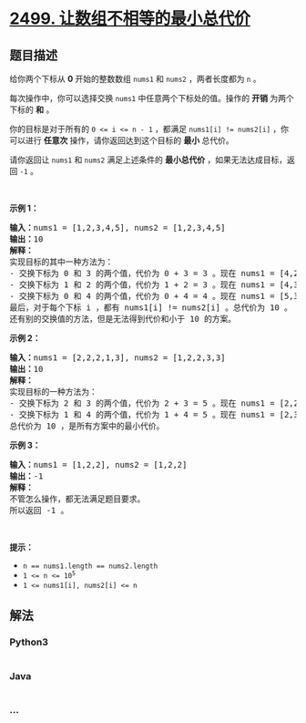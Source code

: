 # [2499. 让数组不相等的最小总代价](https://leetcode-cn.com/problems/minimum-total-cost-to-make-arrays-unequal)



## 题目描述

<!-- 这里写题目描述 -->

<p>给你两个下标从 <strong>0</strong>&nbsp;开始的整数数组&nbsp;<code>nums1</code>&nbsp;和&nbsp;<code>nums2</code>&nbsp;，两者长度都为&nbsp;<code>n</code>&nbsp;。</p>

<p>每次操作中，你可以选择交换 <code>nums1</code>&nbsp;中任意两个下标处的值。操作的 <strong>开销</strong>&nbsp;为两个下标的 <strong>和</strong>&nbsp;。</p>

<p>你的目标是对于所有的 <code>0 &lt;= i &lt;= n - 1</code>&nbsp;，都满足&nbsp;<code>nums1[i] != nums2[i]</code>&nbsp;，你可以进行 <strong>任意次</strong>&nbsp;操作，请你返回达到这个目标的 <strong>最小</strong>&nbsp;总代价。</p>

<p>请你返回让<em>&nbsp;</em><code>nums1</code> 和&nbsp;<code>nums2</code><em>&nbsp;</em>满足上述条件的 <strong>最小总代价</strong> ，如果无法达成目标，返回&nbsp;<code>-1</code>&nbsp;。</p>

<p>&nbsp;</p>

<p><strong>示例 1：</strong></p>

<pre>
<b>输入：</b>nums1 = [1,2,3,4,5], nums2 = [1,2,3,4,5]
<b>输出：</b>10
<b>解释：</b>
实现目标的其中一种方法为：
- 交换下标为 0 和 3 的两个值，代价为 0 + 3 = 3 。现在 nums1 = [4,2,3,1,5] 。
- 交换下标为 1 和 2 的两个值，代价为 1 + 2 = 3 。现在 nums1 = [4,3,2,1,5] 。
- 交换下标为 0 和 4 的两个值，代价为 0 + 4 = 4 。现在 nums1 = [5,3,2,1,4] 。
最后，对于每个下标 i ，都有 nums1[i] != nums2[i] 。总代价为 10 。
还有别的交换值的方法，但是无法得到代价和小于 10 的方案。
</pre>

<p><strong>示例 2：</strong></p>

<pre>
<b>输入：</b>nums1 = [2,2,2,1,3], nums2 = [1,2,2,3,3]
<b>输出：</b>10
<b>解释：</b>
实现目标的一种方法为：
- 交换下标为 2 和 3 的两个值，代价为 2 + 3 = 5 。现在 nums1 = [2,2,1,2,3] 。
- 交换下标为 1 和 4 的两个值，代价为 1 + 4 = 5 。现在 nums1 = [2,3,1,2,2] 。
总代价为 10 ，是所有方案中的最小代价。
</pre>

<p><strong>示例 3：</strong></p>

<pre>
<b>输入：</b>nums1 = [1,2,2], nums2 = [1,2,2]
<b>输出：</b>-1
<b>解释：</b>
不管怎么操作，都无法满足题目要求。
所以返回 -1 。
</pre>

<p>&nbsp;</p>

<p><strong>提示：</strong></p>

<ul>
	<li><code>n == nums1.length == nums2.length</code></li>
	<li><code>1 &lt;= n &lt;= 10<sup>5</sup></code></li>
	<li><code>1 &lt;= nums1[i], nums2[i] &lt;= n</code></li>
</ul>


## 解法

<!-- 这里可写通用的实现逻辑 -->

<!-- tabs:start -->

### **Python3**

<!-- 这里可写当前语言的特殊实现逻辑 -->

```python

```

### **Java**

<!-- 这里可写当前语言的特殊实现逻辑 -->

```java

```

### **...**

```

```

<!-- tabs:end -->
